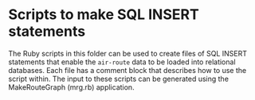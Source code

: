 # Scripts to make SQL INSERT statements
The Ruby scripts in this folder can be used to create files of SQL INSERT statements 
that enable the `air-route` data to be loaded into relational databases. 
Each file has a comment block that describes how to use the script within. 
The input to these scripts can be generated using 
the MakeRouteGraph (mrg.rb) application.

